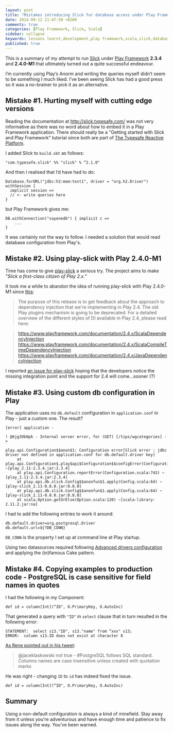 ```yaml
---
layout: post
title: "Mistakes introducing Slick for database access under Play Framework 2.3.4 and 2.4.0-M1"
date: 2014-09-12 21:47:50 +0200
comments: true
categories: [Play Framework, Slick, Scala]
sidebar: collapse
keywords: lessons learnt,development,play framework,scala,slick,database
published: true
---
```

This is a summary of my attempt to run [Slick](http://slick.typesafe.com/) under [Play Framework](https://www.playframework.com/) **2.3.4** and **2.4.0-M1** that ultimately turned out a quite successful endeavour.

I’m currently using Play’s Anorm and writing the queries myself didn’t seem to be something I much liked. I’ve been seeing Slick has had a good press so it was a no-brainer to pick it as an alternative.

<!-- more -->

## Mistake #1. Hurting myself with cutting edge versions

Reading the documentation at http://slick.typesafe.com/ was not very informative as there was no word about how to embed it in a Play Framework application. There should really be a "Getting started with Slick and Play Framework" tutorial since both are part of [The Typesafe Reactive Platform](https://typesafe.com/platform).

I added Slick to `build.sbt` as follows:

    "com.typesafe.slick" %% "slick" % “2.1.0"

And then I realised that I’d have had to do:

    Database.forURL("jdbc:h2:mem:test1", driver = "org.h2.Driver") withSession {
      implicit session =>
      // <- write queries here
    }

but Play Framework gives me:

    DB.withConnection("sayenedb") { implicit c =>
        ...
    }

It was certainly not the way to follow. I needed a solution that would read database configuration from Play's.

## Mistake #2. Using play-slick with Play 2.4.0-M1

Time has come to give [play-slick](https://github.com/playframework/play-slick) a serious try. The project aims to make *"Slick a first-class citizen of Play 2.x.”*

It took me a while to abandon the idea of running play-slick with Play 2.4.0-M1 since [this](https://groups.google.com/d/msg/play-framework/m_bxuqgSKgk/Z4WgfUer19wJ):

> The purpose of this release is to get feedback about the approach to dependency injection that we're implementing in Play 2.4.  The old Play plugins mechanism is going to be deprecated.  For a detailed overview of the different styles of DI available in Play 2.4, please read here:

> https://www.playframework.com/documentation/2.4.x/ScalaDependencyInjection
https://www.playframework.com/documentation/2.4.x/ScalaCompileTimeDependencyInjection
https://www.playframework.com/documentation/2.4.x/JavaDependencyInjection

I reported [an issue for play-slick](https://github.com/playframework/play-slick/issues/208) hoping that the developers notice the missing integration point and the support for 2.4 will come...sooner (?)

## Mistake #3. Using custom db configuration in Play

The application uses no `db.default` configuration in `application.conf` in Play - just a custom one. The result?

    [error] application -

    ! @6jg39b0pk - Internal server error, for (GET) [/tips/wgcategories] ->

    play.api.Configuration$$anon$1: Configuration error[Slick error : jdbc driver not defined in application.conf for db.default.driver key]
         at play.api.Configuration$.play$api$Configuration$$configError(Configuration.scala:94) ~[play_2.11-2.3.4.jar:2.3.4]
         at play.api.Configuration.reportError(Configuration.scala:743) ~[play_2.11-2.3.4.jar:2.3.4]
         at play.api.db.slick.Config$$anonfun$1.apply(Config.scala:64) ~[play-slick_2.11-0.8.0.jar:0.8.0]
         at play.api.db.slick.Config$$anonfun$1.apply(Config.scala:64) ~[play-slick_2.11-0.8.0.jar:0.8.0]
         at scala.Option.getOrElse(Option.scala:120) ~[scala-library-2.11.2.jar:na]

I had to add the following entries to work it around:

    db.default.driver=org.postgresql.Driver
    db.default.url=${?DB_CONN}

`DB_CONN` is the property I set up at command line at Play startup.

Using two datasources required following [Advanced drivers configuration](https://github.com/playframework/play-slick/wiki/ScalaSlickDrivers) and applying the (in)famous Cake pattern.

## Mistake #4. Copying examples to production code - PostgreSQL is case sensitive for field names in quotes

I had the following in my Component:

    def id = column[Int](“ID", O.PrimaryKey, O.AutoInc)

That generated a query with `"ID"` in `select` clause that in turn resulted in the following error:

    STATEMENT:  select s13."ID", s13."name" from “xxx" s13;
    ERROR:  column s13.ID does not exist at character 8

[As Rene pointed out in his tweet](https://twitter.com/rgielen/status/510501297473462272):

> @jaceklaskowski not true - #PostgreSQL follows SQL standard. Columns names are case insensitive unless created with quotation marks

He was right - changing `ID` to `id` has indeed fixed the issue.

    def id = column[Int](“ID", O.PrimaryKey, O.AutoInc)

## Summary

Using a non-default configuration is always a kind of minefield. Stay away from it unless you’re adventurous and have enough time and patience to fix issues along the way. You’ve been warned.
